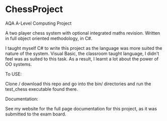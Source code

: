 # ChessProject
AQA A-Level Computing Project

A two player chess system with optional integrated maths revision. Written in full object oriented methodology, in C#.

I taught myself C# to write this project as the language was more suited the nature of the system. 
Visual Basic, the classroom taught language, I didn't feel was as suited to this task. 
As a result, I learnt a lot about the power of OO systems.


To USE:

Clone / download this repo and go into the bin/ directories and run the test_chess executable found there. 

Documentation:

See my website for the full page documentation for this project, as it was submitted to the exam board.
